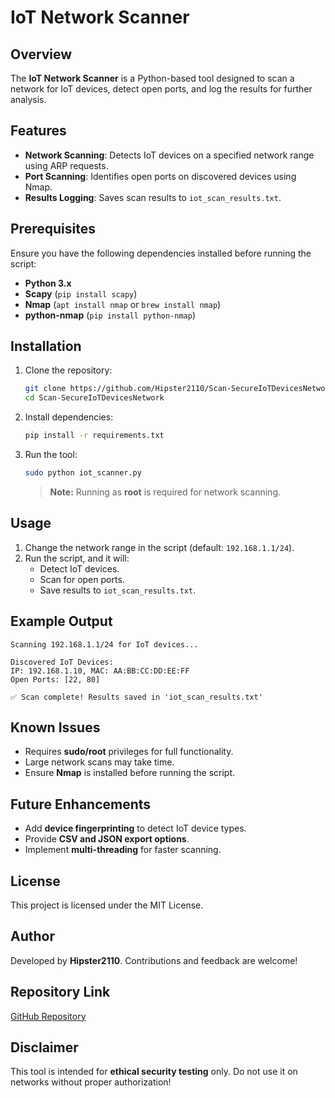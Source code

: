 # IoT Network Scanner

## Overview
The **IoT Network Scanner** is a Python-based tool designed to scan a network for IoT devices, detect open ports, and log the results for further analysis.

## Features
- **Network Scanning**: Detects IoT devices on a specified network range using ARP requests.
- **Port Scanning**: Identifies open ports on discovered devices using Nmap.
- **Results Logging**: Saves scan results to `iot_scan_results.txt`.

## Prerequisites
Ensure you have the following dependencies installed before running the script:

- **Python 3.x**
- **Scapy** (`pip install scapy`)
- **Nmap** (`apt install nmap` or `brew install nmap`)
- **python-nmap** (`pip install python-nmap`)

## Installation
1. Clone the repository:
   ```bash
   git clone https://github.com/Hipster2110/Scan-SecureIoTDevicesNetwork.git
   cd Scan-SecureIoTDevicesNetwork
   ```

2. Install dependencies:
   ```bash
   pip install -r requirements.txt
   ```

3. Run the tool:
   ```bash
   sudo python iot_scanner.py
   ```
   > **Note:** Running as **root** is required for network scanning.

## Usage
1. Change the network range in the script (default: `192.168.1.1/24`).
2. Run the script, and it will:
   - Detect IoT devices.
   - Scan for open ports.
   - Save results to `iot_scan_results.txt`.

## Example Output
```
Scanning 192.168.1.1/24 for IoT devices...

Discovered IoT Devices:
IP: 192.168.1.10, MAC: AA:BB:CC:DD:EE:FF
Open Ports: [22, 80]

✅ Scan complete! Results saved in 'iot_scan_results.txt'
```

## Known Issues
- Requires **sudo/root** privileges for full functionality.
- Large network scans may take time.
- Ensure **Nmap** is installed before running the script.

## Future Enhancements
- Add **device fingerprinting** to detect IoT device types.
- Provide **CSV and JSON export options**.
- Implement **multi-threading** for faster scanning.

## License
This project is licensed under the MIT License.

## Author
Developed by **Hipster2110**. Contributions and feedback are welcome!

## Repository Link
[GitHub Repository](https://github.com/Hipster2110/Scan-SecureIoTDevicesNetwork.git)

## Disclaimer
This tool is intended for **ethical security testing** only. Do not use it on networks without proper authorization!

